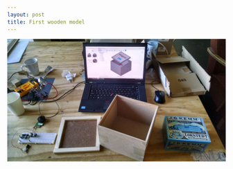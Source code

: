 ```yaml
---
layout: post
title: First wooden model
---
```


![alt text](/images/model1.jpg "Logo Title Text 1")
